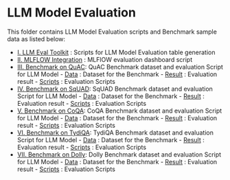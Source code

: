 
# LLM Model Evaluation

This folder contains LLM Model Evaluation scripts and Benchmark sample data as listed below:

   
   - [I. LLM Eval Toolkit](I.%20LLM%20Eval%20Toolkit) : Scripts for LLM Model Evaluation table generation
   - [II. MLFLOW Integration](II.%20MLFLOW%20Integration) : MLFlOW evaluation dashboard script
   - [III. Benchmark on QuAC](III.%20Benchmark%20on%20QuAC): QuAC Benchmark dataset and evaluation Script for LLM Model
    - [Data](Data) : Dataset for the Benchmark 
    - [Result](Result) : Evaluation result 
    - [Scripts](Scripts) : Evaluation Scripts 
   - [IV. Benchmark on SqUAD](IV.%20Benchmark%20on%20SqUAD): SqUAD Benchmark dataset and evaluation Script for LLM Model
    - [Data](Data) : Dataset for the Benchmark 
    - [Result](Result) : Evaluation result 
    - [Scripts](Scripts) : Evaluation Scripts 
   - [V. Benchmark on CoQA](V.%20Benchmark%20on%20CoQA): CoQA Benchmark dataset and evaluation Script for LLM Model
    - [Data](Data) : Dataset for the Benchmark 
    - [Result](Result) : Evaluation result 
    - [Scripts](Scripts) : Evaluation Scripts 
   - [VI. Benchmark on TydiQA](VI.%20Benchmark%20on%20TydiQA): TydiQA Benchmark dataset and evaluation Script for LLM Model
    - [Data](Data) : Dataset for the Benchmark 
    - [Result](Result) : Evaluation result 
    - [Scripts](Scripts) : Evaluation Scripts 
   - [VII. Benchmark on Dolly](VII.%20Benchmark%20on%20Dolly): Dolly Benchmark dataset and evaluation Script for LLM Model
    - [Data](Data) : Dataset for the Benchmark 
    - [Result](Result) : Evaluation result 
    - [Scripts](Scripts) : Evaluation Scripts 
